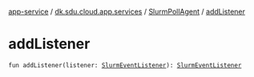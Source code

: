 [app-service](../../index.md) / [dk.sdu.cloud.app.services](../index.md) / [SlurmPollAgent](index.md) / [addListener](./add-listener.md)

# addListener

`fun addListener(listener: `[`SlurmEventListener`](../-slurm-event-listener.md)`): `[`SlurmEventListener`](../-slurm-event-listener.md)
